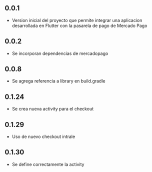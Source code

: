 ## 0.0.1

* Version inicial del proyecto que permite integrar una aplicacion desarrollada en Flutter con la pasarela de pago de Mercado Pago

## 0.0.2
* Se incorporan dependencias de mercadopago

## 0.0.8
* Se agrega referencia a library en build.gradle

## 0.1.24
* Se crea nueva activity para el checkout

## 0.1.29
* Uso de nuevo checkout intrale

## 0.1.30
* Se define correctamente la activity
